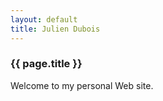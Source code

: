 ```yaml
---
layout: default
title: Julien Dubois
---
```


### {{ page.title }}

Welcome to my personal Web site.